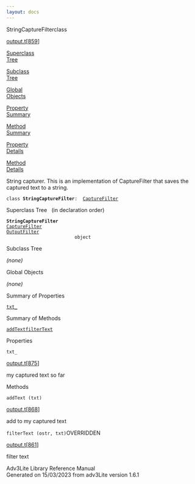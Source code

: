 ```yaml
---
layout: docs
---
```

<span class="title">StringCaptureFilter</span><span class="type">class</span>

[output.t](../file/output.t.html)\[[859](../source/output.t.html#859)\]

[Superclass  
Tree](#_SuperClassTree_)

[Subclass  
Tree](#_SubClassTree_)

[Global  
Objects](#_ObjectSummary_)

[Property  
Summary](#_PropSummary_)

[Method  
Summary](#_MethodSummary_)

[Property  
Details](#_Properties_)

[Method  
Details](#_Methods_)

<div class="fdesc">

String capturer. This is an implementation of CaptureFilter that saves
the captured text to a string.

`class `**`StringCaptureFilter`**` :   `[`CaptureFilter`](../object/CaptureFilter.html)

</div>

<span id="_SuperClassTree_"></span>

<div class="mjhd">

<span class="hdln">Superclass Tree</span>   (in declaration order)

</div>

**`StringCaptureFilter`**  
[`CaptureFilter`](../object/CaptureFilter.html)  
[`OutputFilter`](../object/OutputFilter.html)  
`                         object`  
<span id="_SubClassTree_"></span>

<div class="mjhd">

<span class="hdln">Subclass Tree</span>  

</div>

*(none)* <span id="_ObjectSummary_"></span>

<div class="mjhd">

<span class="hdln">Global Objects</span>  

</div>

*(none)* <span id="_PropSummary_"></span>

<div class="mjhd">

<span class="hdln">Summary of Properties</span>  

</div>

[`txt_`](#txt_)





<span id="_MethodSummary_"></span>

<div class="mjhd">

<span class="hdln">Summary of Methods</span>  

</div>

[`addText`](#addText)[`filterText`](#filterText)





<span id="_Properties_"></span>

<div class="mjhd">

<span class="hdln">Properties</span>  

</div>

<span id="txt_"></span>

`txt_`

[output.t](../file/output.t.html)\[[875](../source/output.t.html#875)\]

<div class="desc">

my captured text so far

</div>

<span id="_Methods_"></span>

<div class="mjhd">

<span class="hdln">Methods</span>  

</div>

<span id="addText"></span>

`addText (txt)`

[output.t](../file/output.t.html)\[[868](../source/output.t.html#868)\]

<div class="desc">

add to my captured text

</div>

<span id="filterText"></span>

`filterText (ostr, txt)`<span class="rem">OVERRIDDEN</span>

[output.t](../file/output.t.html)\[[861](../source/output.t.html#861)\]

<div class="desc">

filter text

</div>

<div class="ftr">

Adv3Lite Library Reference Manual  
Generated on 15/03/2023 from adv3Lite version 1.6.1

</div>
